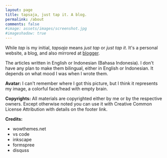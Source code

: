 ```yaml
---
layout: page
title: tapsaja, just tap it. A blog.
permalink: /about
comments: false
#image: assets/images/screenshot.jpg
#imageshadow: true
---
```


While _tap_ is my initial, _tapsaja_ means _just tap_ or _just tap it_. It's a personal website, a blog, and also mirrored at [blogger](https://tapsaja.blogspot.com).

The articles written in English or Indonesian (Bahasa Indonesia). I don't have any plan to make them bilingual, either in English or Indonesian. It depends on what mood I was when I wrote them. 

**Avatar:** I can't remember where I got this picture, but I think it represents my image, a colorful face/head with empty brain.

**Copyrights:**
All materials are copyrighted either by me or by the respective owners. Except otherwise noted you can use it with Creative Common License Attribution with details on the footer link.

**Credits:**
- wowthemes.net
- vs code
- inkscape
- formspree
- disquss

